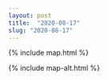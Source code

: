 ```yaml
---
layout: post
title:  "2020-08-17"
slug: "2020-08-17"
---
```

{% include map.html %}

{% include map-alt.html %}
